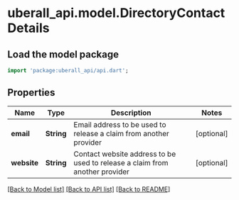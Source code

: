 # uberall_api.model.DirectoryContactDetails

## Load the model package
```dart
import 'package:uberall_api/api.dart';
```

## Properties
Name | Type | Description | Notes
------------ | ------------- | ------------- | -------------
**email** | **String** | Email address to be used to release a claim from another provider | [optional] 
**website** | **String** | Contact website address to be used to release a claim from another provider | [optional] 

[[Back to Model list]](../README.md#documentation-for-models) [[Back to API list]](../README.md#documentation-for-api-endpoints) [[Back to README]](../README.md)


